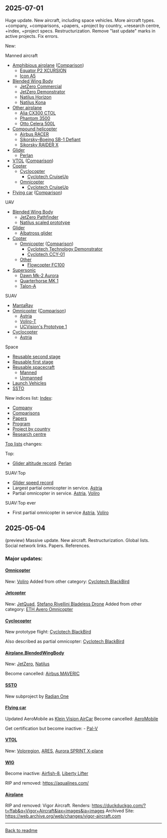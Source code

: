 ## 2025-07-01

Huge update. New aircraft, including space vehicles. More aircraft types.
+company, +comparisons, +papers, +project by country, +research centre, +index, +project specs.
Restructurization.
Remove "last update" marks in active projects.
Fix errors.

New:

Manned aircraft
- [Amphibious airplane](Airplane.Amphibious.md) ([Comparison](Airplane.Amphibious.md#comparison))
  - [Equator P2 XCURSION](Airplane.Amphibious.md#equator-p2-xcursion)
  - [Icon A5](Airplane.Amphibious.md#icon-a5)
- [Blended Wing Body](Airplane.BlendedWingBody.md)
  - [JetZero Commercial](Airplane.BlendedWingBody.md#jetzero-commercial)
  - [JetZero Demonstrator](Airplane.BlendedWingBody.md#jetzero-demonstrator)
  - [Natilus Horizon](Airplane.BlendedWingBody.md#natilus-horizon)
  - [Natilus Kona](Airplane.BlendedWingBody.md#natilus-kona)
- [Other airplane](Airplane.Other.md)
  - [Alia CX300 CTOL](Airplane.Other.md#alia-cx300-ctol)
  - [Phantom 3500](Airplane.Other.md#phantom-3500)
  - [Otto Celera 500L](Airplane.Other.md#celera-500)
- [Compound helicopter](CompoundHelicopter.md)
  - [Airbus RACER](CompoundHelicopter.md#airbus-racer)
  - [Sikorsky–Boeing SB-1 Defiant](CompoundHelicopter.md#sikorskyboeing-sb-1-defiant)
  - [Sikorsky RAIDER X](CompoundHelicopter.md#sikorsky-raider-x)
- [Glider](Glider.md#manned)
  - [Perlan](Glider.md#perlan)
- [VTOL](VTOL.md) ([Comparison](VTOL.md#comparison))
- [Copter](Copter.md)
  - [Cyclocopter](Cyclocopter.md#manned)
    - [Cyclotech CruiseUp](Cyclocopter.md#cyclotech-cruiseup)
  - [Omnicopter](Omnicopter.md#manned)
    - [Cyclotech CruiseUp](Omnicopter.md#cyclotech-cruiseup)
- [Flying car](FlyingCar.md) ([Comparison](FlyingCar.md#comparison))

UAV
- [Blended Wing Body](Airplane.BlendedWingBody.md)
  - [JetZero Pathfinder](Airplane.BlendedWingBody.md#jetzero-pathfinder)
  - [Natilus scaled prototype](Airplane.BlendedWingBody.md#natilus-scaled-prototype)
- [Glider](Glider.md#uav)
  - [Albatross glider](Glider.md#albatross-glider)
- [Copter](Copter.md)
  - [Omnicopter](Omnicopter.md) ([Comparison](Omnicopter.md#comparison))
    - [Cyclotech Technology Demonstrator](Cyclocopter.md#cyclotech-technology-demonstrator)
    - [Cyclotech CCY-01](Cyclocopter.md#cyclotech-ccy-01)
  - [Other](UAV.Copter.md#other)
    - [Flowcopter FC100](UAV.Copter.md#flowcopter-fc100)
- [Supersonic](Supersonic.md#uav) 
  - [Dawn Mk-2 Aurora](Supersonic.md#dawn-mk-2-aurora)
  - [Quarterhorse MK 1](Supersonic.md#quarterhorse-mk-1)
  - [Talon-A](Supersonic.md#talon-a)

SUAV
  - [MantaRay](SUAV.Copter.md#mantaray)
- [Omnicopter](Omnicopter.md) ([Comparison](Omnicopter.md#comparison))
  - [Astria](Omnicopter.md#astria)
  - [Voliro-T](Omnicopter.md#voliro-t)
  - [UCVision's Prototype 1](Omnicopter.md#ucvisions-prototype-1)
- [Cyclocopter](Cyclocopter.md)
  - [Astria](Cyclocopter.md#astria)

Space
  - [Reusable second stage](Space.md#reusable-second-stage)
  - [Reusable first stage](Space.md#reusable-first-stage)
  - [Reusable spacecraft](Space.md#reusable-spacecraft)
    - [Manned](Space.md#crewed)
    - [Unmanned](Space.md#uncrewed)
  - [Launch Vehicles](Space.md#launch-vehicles)
  - [SSTO](Space.md#ssto)

New indices list:
[Index](readme.md#index):
- [Company](Company.md)
- [Comparisons](readme.md#comparisons)
- [Papers](readme.md#papers)
- [Program](Program.md)
- [Project by country](ProjectByCountry.md)
- [Research centre](ResearchCentre.md)


[Top lists](readme.md#top-lists) changes:

Top:
- [Glider altitude record](Glider.md#altitude-record). [Perlan](Glider.md#perlan)

SUAV:Top
- [Glider speed record](Glider.md#suav-speed-record)
- Largest partial omnicopter in service. [Astria](Omnicopter.md#astria)
- Partial omnicopter in service. [Astria](Omnicopter.md#astria), [Voliro](Omnicopter.md#voliro-t)

SUAV:Top ever
- First partial omnicopter in service [Astria](Omnicopter.md#astria), [Voliro](Omnicopter.md#voliro-t)


## 2025-05-04

(preview) Massive update. New aircraft. Restructurization. Global lists. Social network links. Papers. References.

### Major updates:

#### [Omnicopter](Omnicopter.md)

New: [Voliro](Omnicopter.md#voliro-t)
Added from other category: [Cyclotech BlackBird](Omnicopter.md#cyclotech-blackbird-demonstrator)

#### [Jetcopter](Jetcopter.md)

New: [JetQuad](Jetcopter.md#jetquad), [Stefano Rivellini Bladeless Drone](Jetcopter.md#stefano-rivellini-bladeless-drone)
Added from other category: [ETH Avero Omnicopter](Jetcopter.md#eth-avero-omnicopter)


#### [Cyclocopter](Cyclocopter.md)

New prototype flight: [Cyclotech BlackBird](Cyclocopter.md#cyclotech-blackbird-demonstrator)

Also described as partial omnicopter: [Cyclotech BlackBird](Omnicopter.md#cyclotech-blackbird-demonstrator)


#### [Airplane.BlendedWingBody](Airplane.BlendedWingBody.md)
New: [JetZero](Airplane.BlendedWingBody.md#jetzero-demonstrator), [Natilus](Airplane.BlendedWingBody.md#natilus-scaled-prototype)

Become cancelled: [Airbus MAVERIC](Airplane.BlendedWingBody.md#airbus-maveric)

#### [SSTO](Space.md#ssto)
New subproject by [Radian One](Space.md#radian-one)

#### [Flying car](FlyingCar.md)
Updated AeroMobile as [Klein Vision AirCar](FlyingCar.md#klein-vision-aircar)
Become cancelled: [AeroMobile](FlyingCar.md#aeromobil)

Get certification but become inactive: - [Pal-V](FlyingCar.md#pal-v-one)

#### [VTOL](VTOL.md)
New: [Voloregion](VTOL.md#voloregion), [ARES](UAV.VTOL.md#ares), [Aurora SPRINT X-plane](UAV.VTOL.md#aurora-sprint-x-plane)


#### [WIG](WIG.md)

Become inactive: [Airfish-8](WIG.md#airfish-8), [Liberty Lifter](WIG.md#liberty-lifter)

RIP and removed: <https://aqualines.com/>

#### [Airplane](Airplane.md)
RIP and removed: Vigor Aircraft.
Renders: <https://duckduckgo.com/?t=ffab&q=Vigor+Aircraft&iax=images&ia=images>
Archived Site: <https://web.archive.org/web/changes/vigor-aircraft.com>

---
[Back to readme](readme.md)